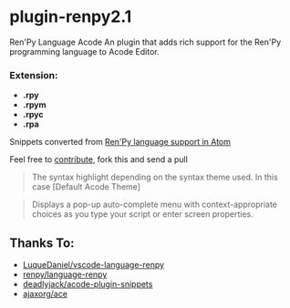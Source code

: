 # plugin-renpy2.1
Ren'Py Language Acode
An plugin that adds rich support for the Ren'Py programming language to Acode Editor.

### Extension:
- **.rpy**
- **.rpym**
- **.rpyc**
- **.rpa**
 
Snippets converted from [Ren'Py language support in Atom](https://github.com/renpy/language-renpy)

Feel free to [contribute](https://github.com/ArjuLaka/acode-plugin-renpy), fork this and send a pull


> The syntax highlight depending on the syntax theme used. In this case [Default Acode Theme]



> Displays a pop-up auto-complete menu with context-appropriate choices as you type your script or enter screen properties.

## Thanks To:
- [LuqueDaniel/vscode-language-renpy](https://github.com/LuqueDaniel/vscode-language-renpy)
- [renpy/language-renpy](https://github.com/renpy/language-renpy)
- [deadlyjack/acode-plugin-snippets](https://github.com/deadlyjack/acode-plugin-snippets)
- [ajaxorg/ace](https://github.com/ajaxorg/ace)
